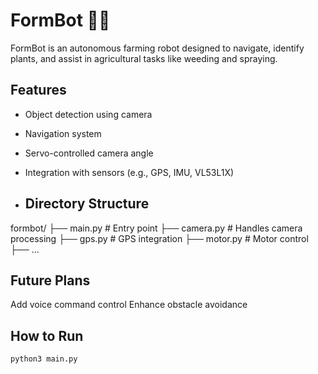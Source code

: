 # FormBot 🤖🌱

FormBot is an autonomous farming robot designed to navigate, identify plants, and assist in agricultural tasks like weeding and spraying.

## Features
- Object detection using camera
- Navigation system
- Servo-controlled camera angle
- Integration with sensors (e.g., GPS, IMU, VL53L1X)

- ## Directory Structure
formbot/
├── main.py           # Entry point
├── camera.py         # Handles camera processing
├── gps.py            # GPS integration
├── motor.py          # Motor control
├── ...

## Future Plans
Add voice command control
Enhance obstacle avoidance

## How to Run
```bash
python3 main.py




